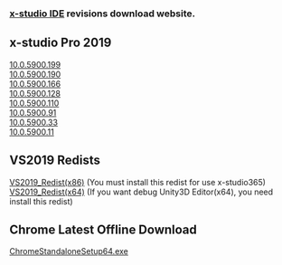 <h3><a href="https://en.x-studio365.com">x-studio IDE</a> revisions download website.</h3>

## x-studio Pro 2019
[10.0.5900.199](https://x-studio365.com/dl.php?version=10.0.5900.199)  
[10.0.5900.190](https://x-studio365.com/dl.php?version=10.0.5900.190)  
[10.0.5900.166](https://x-studio365.com/dl.php?version=10.0.5900.166)  
[10.0.5900.128](https://x-studio365.com/dl.php?version=10.0.5900.128)  
[10.0.5900.110](https://x-studio365.com/dl.php?version=10.0.5900.110)  
[10.0.5900.91](https://x-studio365.com/dl.php?version=10.0.5900.91)  
[10.0.5900.33](https://x-studio365.com/dl.php?version=10.0.5900.33)  
[10.0.5900.11](https://x-studio365.com/dl.php?version=10.0.5900.11)  

## VS2019 Redists
[VS2019_Redist(x86)](https://x-studio365.com/fdl2.php?file=VC_redist.x86.exe)  (You must install this redist for use x-studio365)  
[VS2019_Redist(x64)](https://x-studio365.com/fdl2.php?file=VC_redist.x64.exe) (If you want debug Unity3D Editor(x64), you need install this redist)


## Chrome Latest Offline Download
[ChromeStandaloneSetup64.exe](https://www.google.cn/chrome/?standalone=1&platform=win64)
